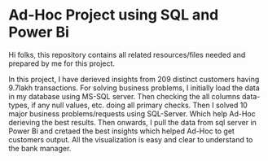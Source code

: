 # Ad-Hoc Project using SQL and Power Bi 

Hi folks, this repository contains all related resources/files needed and prepared by me for this project.

In this project, I have derieved insights from 209 distinct customers having 9.7lakh transactions.
For solving business problems, I initially load the data in my database using MS-SQL server.
Then checking the all columns data-types, if any null values, etc. doing all primary checks.
Then I solved 10 major business problems/requests using SQL-Server. Which help Ad-Hoc derieving the best results.
Then onwards, I pull the data from sql server in Power Bi and cretaed the best insights which helped Ad-Hoc to get customers output.
All the visualization is easy and clear to understand to the bank manager.
